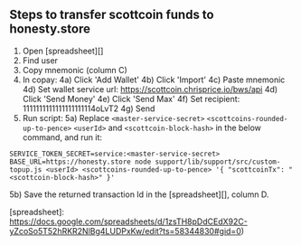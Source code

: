 Steps to transfer scottcoin funds to honesty.store
--------------------------------------------------

1) Open [spreadsheet][]
2) Find user
3) Copy mnemonic (column C)
4) In copay:
4a) Click 'Add Wallet'
4b) Click 'Import'
4c) Paste mnemonic
4d) Set wallet service url: https://scottcoin.chrisprice.io/bws/api
4d) Click 'Send Money'
4e) Click 'Send Max'
4f) Set recipient: 1111111111111111111114oLvT2
4g) Send
5) Run script:
5a) Replace `<master-service-secret>` `<scottcoins-rounded-up-to-pence>` `<userId>` and `<scottcoin-block-hash>` in the below command, and run it:
```
SERVICE_TOKEN_SECRET=service:<master-service-secret> BASE_URL=https://honesty.store node support/lib/support/src/custom-topup.js <userId> <scottcoins-rounded-up-to-pence> '{ "scottcoinTx": "<scottcoin-block-hash>" }'
```
5b) Save the returned transaction Id in the [spreadsheet][], column D.


[spreadsheet]: https://docs.google.com/spreadsheets/d/1zsTH8pDdCEdX92C-yZcoSo5T52hRKR2NlBg4LUDPxKw/edit?ts=58344830#gid=0)
